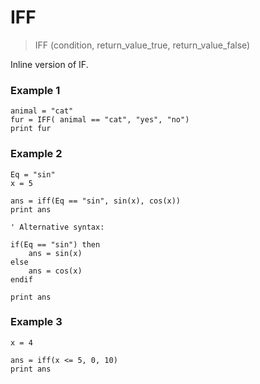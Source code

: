 # IFF

> IFF (condition, return_value_true, return_value_false)

Inline version of IF.

### Example 1

```
animal = "cat"
fur = IFF( animal == "cat", "yes", "no")
print fur
```

### Example 2

```
Eq = "sin"
x = 5

ans = iff(Eq == "sin", sin(x), cos(x))
print ans

' Alternative syntax:

if(Eq == "sin") then
    ans = sin(x)
else
    ans = cos(x)
endif

print ans
```

### Example 3

```
x = 4

ans = iff(x <= 5, 0, 10)
print ans 
```

